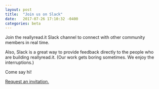 ```yaml
---
layout: post
title:  "Join us on Slack"
date:   2017-07-26 17:10:32 -0400
categories: beta
---
```

Join the reallyread.it Slack channel to connect with other community members in real time.

Also, Slack is a great way to provide feedback directly to the people who are building reallyread.it. (Our work gets boring sometimes. We enjoy the interruptions.)

Come say hi!  

[Request an invitation.](https://goo.gl/forms/8VvQ6dmpdcmljiCl2)



